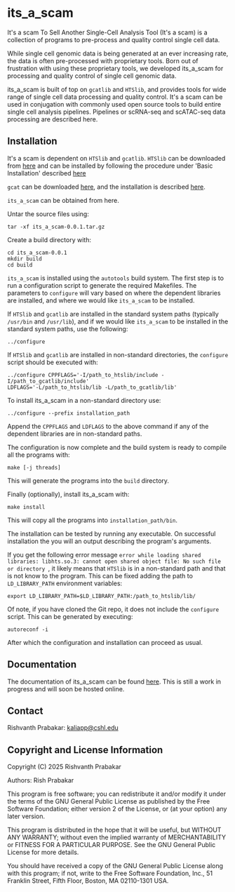 # its_a_scam
It's a scam To Sell Another Single-Cell Analysis Tool (It's a scam) is a
collection of programs to pre-process and quality control single cell
data.

While single cell genomic data is being generated at an ever increasing
rate, the data is often pre-processed with proprietary tools. Born out
of frustration with using these proprietary tools, we developed
its_a_scam for processing and quality control of single cell genomic
data.

its_a_scam is built of top on `gcatlib` and `HTSlib`, and provides tools
for wide range of single cell data processing and quality control.  It's
a scam can be used in conjugation with commonly used open source tools
to build entire single cell analysis pipelines.  Pipelines or scRNA-seq
and scATAC-seq data processing are described here.

## Installation
It's a scam is dependent on `HTSlib` and `gcatlib`. `HTSlib` can be
downloaded from [here](https://www.htslib.org/download/) and 
can be installed by following the procedure under 
'Basic Installation' described 
[here](https://github.com/samtools/htslib/blob/develop/INSTALL)

`gcat` can be downloaded
[here](https://github.com/rishvanth-kp/gcatlib),
and the installation is described 
[here](https://github.com/rishvanth-kp/gcatlib). 

`its_a_scam` can be obtained from here.

Untar the source files using:
```
tar -xf its_a_scam-0.0.1.tar.gz
```

Create a build directory with:
```
cd its_a_scam-0.0.1
mkdir build 
cd build
```

`its_a_scam` is installed using the `autotools` build system.  The first
step is to run a configuration script to generate the required
Makefiles. The parameters to `configure` will vary based on where the
dependent libraries are installed, and where we would like `its_a_scam`
to be installed. 

If `HTSlib` and `gcatlib` are installed in the standard system paths
(typically `/usr/bin` and `/usr/lib`), and if we would like `its_a_scam`
to be installed in the standard system paths, use the following: 
```
../configure
```

If `HTSlib` and `gcatlib` are installed in non-standard directories,
the `configure` script should be executed with:
```
../configure CPPFLAGS='-I/path_to_htslib/include -I/path_to_gcatlib/include' 
LDFLAGS='-L/path_to_htslib/lib -L/path_to_gcatlib/lib'
```

To install its_a_scam in a non-standard directory use:
```
../configure --prefix installation_path
```

Append the `CPPFLAGS` and `LDFLAGS` to the above command if any of the
dependent libraries are in non-standard paths.


The configuration is now complete and the build system is ready to
compile all the programs with:
```
make [-j threads]
```
This will generate the programs into the `build` directory.


Finally (optionally), install its_a_scam with:
```
make install
```
This will copy all the programs into `installation_path/bin`.


The installation can be tested by running any executable. On successful
installation the you will an output describing the program's arguments. 

If you get the following error message 
`error while loading shared libraries: libhts.so.3: cannot open shared object file: No such file or directory `, 
it likely means that `HTSlib` is in a non-standard path and that is not
know to the program. This can be fixed adding the path to
`LD_LIBRARY_PATH` environment variables:
```
export LD_LIBRARY_PATH=$LD_LIBRARY_PATH:/path_to_htslib/lib/
```


Of note, if you have cloned the Git repo, it does not include the
`configure` script. This can be generated by executing:
```
autoreconf -i
```
After which the configuration and installation can proceed as usual.

## Documentation
The documentation of its_a_scam can be found 
[here](https://github.com/rishvanth-kp/its_a_scam/tree/main/doc).
This is still a work in progress and will soon be hosted online.


## Contact
Rishvanth Prabakar: kaliapp@cshl.edu

## Copyright and License Information
Copyright (C) 2025 Rishvanth Prabakar

Authors: Rish Prabakar

This program is free software; you can redistribute it and/or modify
it under the terms of the GNU General Public License as published by
the Free Software Foundation; either version 2 of the License, or
(at your option) any later version.

This program is distributed in the hope that it will be useful,
but WITHOUT ANY WARRANTY; without even the implied warranty of
MERCHANTABILITY or FITNESS FOR A PARTICULAR PURPOSE.  See the
GNU General Public License for more details.

You should have received a copy of the GNU General Public License along
with this program; if not, write to the Free Software Foundation, Inc.,
51 Franklin Street, Fifth Floor, Boston, MA 02110-1301 USA.
